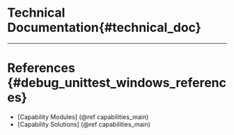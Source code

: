 Technical Documentation{#technical_doc}
=====

---

# References {#debug_unittest_windows_references}

* [Capability Modules] (@ref capabilities_main)
* [Capability Solutions] (@ref capabilities_main)